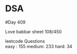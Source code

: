 # DSA

#Day 409

Love babbar sheet
    108/450
    
leetcode Questions   
easy : 155
medium: 233
hard: 34

 
